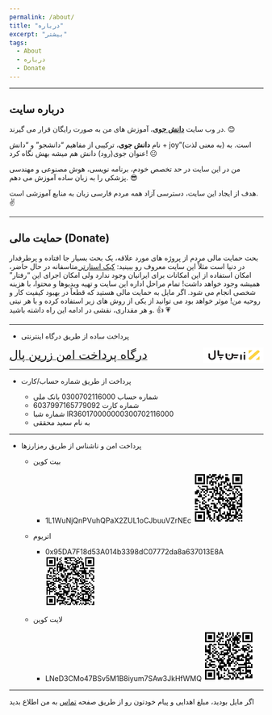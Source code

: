 ```yaml
---
permalink: /about/
title: "درباره"
excerpt: "بیشتر"
tags:
  - About
  - درباره
  - Donate
---
```


-------------------------------------
## درباره سایت

در وب سایت <a href="https://daneshjoy.ir"><b>دانش جوی</b></a>، آموزش های من به صورت رایگان قرار می گیرند. :blush:

نام **دانش جوی**، ترکیبی از مفاهیم <q>دانشجو</q> و <q>دانش + joy</q>(به معنی لذت) است.
به عنوان جوی(رود) دانش هم میشه بهش نگاه کرد! :neutral_face:

من در این سایت در حد تخصص خودم، برنامه نویسی، هوش مصنوعی و مهندسی پزشکی را به زبان ساده آموزش می دهم. :sunglasses:

هدف از ایجاد این سایت، دسترسی آزاد همه مردم فارسی زبان به منابع آموزشی است. :v:

-------------------------------------

## حمایت مالی (Donate)

بحث حمایت مالی مردم از پروژه های مورد علاقه، یک بحث بسیار جا افتاده و پرطرفدار در دنیا است
مثلاً این سایت معروف رو ببینید: <a href="https://www.kickstarter.com/"> کیک استارتر </a>
متاسفانه در حال حاضر، امکان استفاده از این امکانات برای ایرانیان وجود ندارد
ولی امکان اجرای این <q>رفتار</q> همیشه وجود خواهد داشت!
تمام مراحل اداره این سایت و تهیه ویدیوها و محتوا، با هزینه شخصی انجام می شود.
اگر مایل به حمایت مالی هستید
که قطعاً در بهبود کیفیت کار و روحیه من! موثر خواهد بود
می توانید از یکی از روش های زیر استفاده کرده و با هر نیتی و هر مقداری، نقشی در ادامه این راه داشته باشید. :+1: :heartpulse:

-------------------------------------

* پرداخت ساده از طریق درگاه اینترنتی

<a href="https://zarinp.al/@saeeddiscovery" class="btn btn--info btn-lg" role="button"><font size="+2"> درگاه پرداخت امن زرین پال </font><img src="../assets/images/zarinpal.png" width="120" height="30" style="float:right;"></a>


-------------------------------------

* پرداخت از طریق شماره حساب/کارت

  * شماره حساب 0300702116000 بانک ملی
  * شماره کارت 6037997165779092
  * شماره شبا IR360170000000300702116000 
  * به نام سعید محققی

-------------------------------------

* پرداخت امن و ناشناس از طریق رمزارزها
  * بیت کوین
    * 1L1WuNjQnPVuhQPaX2ZUL1oCJbuuVZrNEc <a href="../assets/images/BTC.png"><img src="../assets/images/BTC.png" width="100" height="100"></a>
  
  * اتریوم
    * 0x95DA7F18d53A014b3398dC07772da8a637013E8A <a href="../assets/images/ETH.png"><img src="../assets/images/ETH.png" width="100" height="100"></a>
    
  * لایت کوین
    * LNeD3CMo47BSv5M1B8iyum7SAw3JkHfWMQ <a href="../assets/images/LTC.png"><img src="../assets/images/LTC.png" width="100" height="100"></a>

-------------------------------------

اگر مایل بودید، مبلغ اهدایی و پیام خودتون رو از طریق صفحه <a href="https://daneshjoy.ir/contact/">تماس</a> به من اطلاع بدید